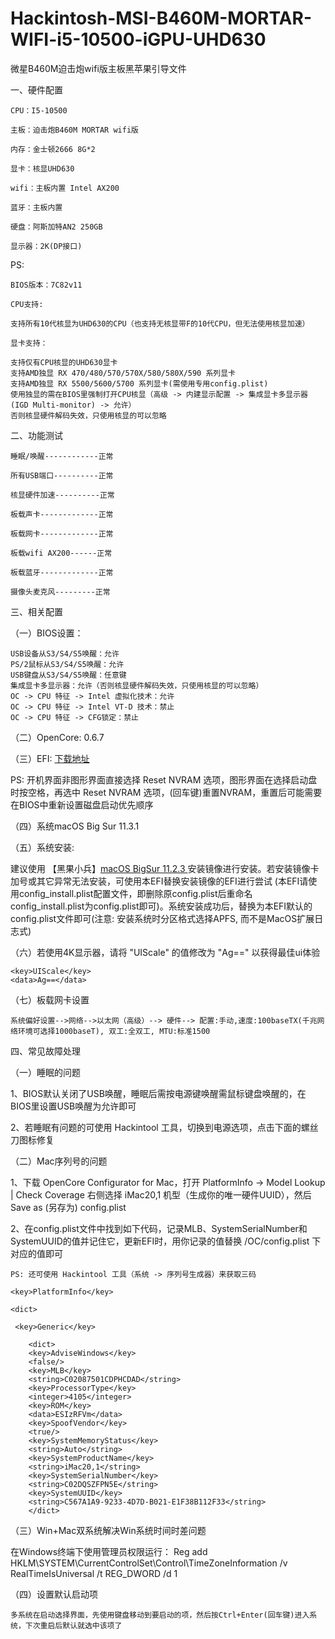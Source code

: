 # Hackintosh-MSI-B460M-MORTAR-WIFI-i5-10500-iGPU-UHD630
微星B460M迫击炮wifi版主板黑苹果引导文件 

   
一、硬件配置

	CPU：I5-10500

	主板：迫击炮B460M MORTAR wifi版

	内存：金士顿2666 8G*2

	显卡：核显UHD630

	wifi：主板内置 Intel AX200

	蓝牙：主板内置
	
	硬盘：阿斯加特AN2 250GB
	
	显示器：2K(DP接口)
	

   PS: 
   
   	BIOS版本：7C82v11
	
	CPU支持:
	
	支持所有10代核显为UHD630的CPU（也支持无核显带F的10代CPU，但无法使用核显加速）

   	显卡支持：

   	支持仅有CPU核显的UHD630显卡
   	支持AMD独显 RX 470/480/570/570X/580/580X/590 系列显卡
   	支持AMD独显 RX 5500/5600/5700 系列显卡(需使用专用config.plist)
	使用独显的需在BIOS里强制打开CPU核显（高级 -> 内建显示配置 -> 集成显卡多显示器(IGD Multi-monitor) -> 允许）
	否则核显硬件解码失效，只使用核显的可以忽略

二、功能测试

	睡眠/唤醒------------正常

	所有USB端口----------正常

	核显硬件加速----------正常

	板载声卡-------------正常

	板载网卡-------------正常

	板载wifi AX200------正常

	板载蓝牙-------------正常
	
	摄像头麦克风---------正常
   
三、相关配置

（一）BIOS设置：

	USB设备从S3/S4/S5唤醒：允许
   	PS/2鼠标从S3/S4/S5唤醒：允许
   	USB键盘从S3/S4/S5唤醒：任意键
   	集成显卡多显示器：允许（否则核显硬件解码失效，只使用核显的可以忽略）
   	OC -> CPU 特征 -> Intel 虚拟化技术：允许
   	OC -> CPU 特征 -> Intel VT-D 技术：禁止
   	OC -> CPU 特征 -> CFG锁定：禁止

（二）OpenCore: 0.6.7

（三）EFI: <a href="https://github.com/QQ3233/Hackintosh-MSI-B460M-MORTAR-WIFI-i5-10500-iGPU-UHD630/releases/tag/1.0">下载地址</a>

   PS: 开机界面非图形界面直接选择 Reset NVRAM 选项，图形界面在选择启动盘时按空格，再选中 Reset NVRAM 选项，(回车键)重置NVRAM，重置后可能需要在BIOS中重新设置磁盘启动优先顺序

（四）系统macOS Big Sur 11.3.1

（五）系统安装:

   建议使用 【黑果小兵】<a href="https://blog.daliansky.net/macOS-BigSur-11.2.3-20D91-Release-version-with-OC-0.6.7-and-Clover-5131-and-PE-original-image.html" target="_blank">macOS BigSur 11.2.3 </a>安装镜像进行安装。若安装镜像卡加号或其它异常无法安装，可使用本EFI替换安装镜像的EFI进行尝试 (本EFI请使用config_install.plist配置文件，即删除原config.plist后重命名config_install.plist为config.plist即可)。系统安装成功后，替换为本EFI默认的config.plist文件即可(注意: 安装系统时分区格式选择APFS, 而不是MacOS扩展日志式)

（六）若使用4K显示器，请将 "UIScale" 的值修改为 "Ag==" 以获得最佳ui体验

    <key>UIScale</key>
    <data>Ag==</data>

（七）板载网卡设置

    系统偏好设置-->网络-->以太网（高级）--> 硬件--> 配置:手动,速度:100baseTX(千兆网络环境可选择1000baseT), 双工:全双工, MTU:标准1500

四、常见故障处理

（一）睡眠的问题

   1、BIOS默认关闭了USB唤醒，睡眠后需按电源键唤醒需鼠标键盘唤醒的，在BIOS里设置USB唤醒为允许即可

   2、若睡眠有问题的可使用 Hackintool 工具，切换到电源选项，点击下面的螺丝刀图标修复

（二）Mac序列号的问题

   1、下载 OpenCore Configurator for Mac，打开 PlatformInfo -> Model Lookup | Check Coverage 右侧选择 iMac20,1 机型（生成你的唯一硬件UUID），然后 Save as (另存为) config.plist
   
   2、在config.plist文件中找到如下代码，记录MLB、SystemSerialNumber和SystemUUID的值并记住它，更新EFI时，用你记录的值替换 /OC/config.plist 下对应的值即可

    PS: 还可使用 Hackintool 工具（系统 -> 序列号生成器）来获取三码

	<key>PlatformInfo</key>

	<dict>
        
   	 <key>Generic</key>
    
	    <dict>
		<key>AdviseWindows</key>
		<false/>
		<key>MLB</key>
		<string>C02087501CDPHCDAD</string>
		<key>ProcessorType</key>
		<integer>4105</integer>
		<key>ROM</key>
		<data>ESIzRFVm</data>
		<key>SpoofVendor</key>
		<true/>
		<key>SystemMemoryStatus</key>
		<string>Auto</string>
		<key>SystemProductName</key>
		<string>iMac20,1</string>
		<key>SystemSerialNumber</key>
		<string>C02DQSZFPN5E</string>
		<key>SystemUUID</key>
		<string>C567A1A9-9233-4D7D-B021-E1F38B112F33</string>
	    </dict>

（三）Win+Mac双系统解决Win系统时间时差问题

   在Windows终端下使用管理员权限运行：
    Reg add HKLM\SYSTEM\CurrentControlSet\Control\TimeZoneInformation /v RealTimeIsUniversal /t REG_DWORD /d 1

（四）设置默认启动项

    多系统在启动选择界面，先使用键盘移动到要启动的项，然后按Ctrl+Enter(回车键)进入系统，下次重启后默认就选中该项了
